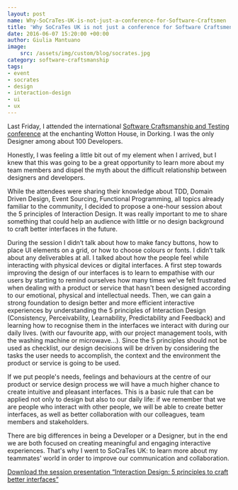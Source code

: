 ```yaml
---
layout: post
name: Why-SoCraTes-UK-is-not-just-a-conference-for-Software-Craftsmen
title: 'Why SoCraTes UK is not just a conference for Software Craftsmen.'
date: 2016-06-07 15:20:00 +00:00
author: Giulia Mantuano
image:
    src: /assets/img/custom/blog/socrates.jpg
category: software-craftsmanship
tags:
- event
- socrates
- design
- interaction-design
- ui
- ux
---
```


Last Friday, I attended the international [Software Craftsmanship and Testing conference](http://socratesuk.org/index.html) at the enchanting Wotton House, in Dorking. I was the only Designer among about 100 Developers.

Honestly, I was feeling a little bit out of my element when I arrived, but I knew that this was going to be a great opportunity to learn more about my team members and dispel the myth about the difficult relationship between designers and developers.

While the attendees were sharing their knowledge about TDD, Domain Driven Design, Event Sourcing, Functional Programming, all topics already familiar to the community, I decided to propose a one-hour session about the 5 principles of Interaction Design.
It was really important to me to share something that could help an audience with little or no design background to craft better interfaces in the future.

During the session I didn’t talk about how to make fancy buttons, how to place UI elements on a grid, or how to choose colours or fonts. I didn’t talk about any deliverables at all. I talked about how the people feel while interacting with physical devices or digital interfaces.
A first step towards improving the design of our interfaces is to learn to empathise with our users by starting to remind ourselves how many times we've felt frustrated when dealing with a product or service that hasn't been designed according to our emotional, physical and intellectual needs.
Then, we can gain a strong foundation to design better and more efficient interactive experiences by understanding the 5 principles of Interaction Design (Consistency, Perceivability, Learnability, Predictability and Feedback) and learning how to recognise them in the interfaces we interact with during our daily lives. (with our favourite app, with our project management tools, with the washing machine or microwave...).
Since the 5 principles should not be used as checklist, our design decisions will be driven by considering the tasks the user needs to accomplish, the context and the environment the product or service is going to be used.

If we put people's needs, feelings and behaviours at the centre of our product or service design process we will have a much higher chance to create intuitive and pleasant interfaces.
This is a basic rule that can be applied not only to design but also to our daily life: if we remember that we are people who interact with other people, we will be able to create better interfaces, as well as better collaboration with our colleagues, team members and stakeholders.

There are big differences in being a Developer or a Designer, but in the end we are both focused on creating meaningful and engaging interactive experiences. That's why I went to SoCraTes UK: to learn more about my teammates' world in order to improve our communication and collaboration.

[Download the session presentation “Interaction Design: 5 principles to craft better interfaces”](/assets/pdf/custom/blog/interactionDesign.pdf)
